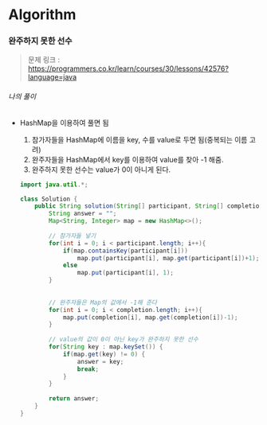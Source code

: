 # Algorithm

### 완주하지 못한 선수

> 문제 링크 : https://programmers.co.kr/learn/courses/30/lessons/42576?language=java



###### 나의 풀이

* HashMap을 이용하여 풀면 됨

  1. 참가자들을 HashMap에 이름을 key, 수를 value로 두면 됨(중복되는 이름 고려)
  2. 완주자들을 HashMap에서 key를 이용하여 value를 찾아 -1 해줌.
  3. 완주하지 못한 선수는 value가 0이 아니게 된다.
  
  
  
  ```java
  import java.util.*;
  
  class Solution {
      public String solution(String[] participant, String[] completion) {
          String answer = "";
          Map<String, Integer> map = new HashMap<>();
          
          // 참가자들 넣기
          for(int i = 0; i < participant.length; i++){
              if(map.containsKey(participant[i]))
                  map.put(participant[i], map.get(participant[i])+1);
              else
                  map.put(participant[i], 1);
          }
              
          
          // 완주자들은 Map의 값에서 -1해 준다
          for(int i = 0; i < completion.length; i++){
              map.put(completion[i], map.get(completion[i])-1);
          }
          
          // value의 값이 0이 아닌 key가 완주하지 못한 선수
          for(String key : map.keySet()) {
              if(map.get(key) != 0) {
                  answer = key;
                  break;
              }   
          }
          
          return answer;
      }
  }
  ```
  
  
  
  